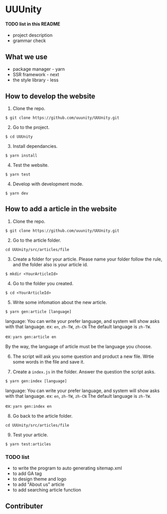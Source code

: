 # UUUnity

#### TODO list in this README
- project description
- grammar check

## What we use
- package manager - yarn
- SSR framework - next
- the style library - less

## How to develop the website

1. Clone the repo.

`$ git clone https://github.com/uuunity/UUUnity.git`

2. Go to the project.

`$ cd UUUnity`

3. Install dependancies.

`$ yarn install`

4. Test the website.

`$ yarn test`

4. Develop with development mode.

`$ yarn dev`

## How to add a article in the website

1. Clone the repo.

`$ git clone https://github.com/uuunity/UUUnity.git`

2. Go to the article folder.

`cd UUUnity/src/articles/file`

3. Create a folder for your article. Please name your folder follow the rule, and the folder also is your article id.

`$ mkdir <YourArticleId>`

4. Go to the folder you created.

`$ cd <YourArticleId>`

5. Write some infomation about the new article.

`$ yarn gen:article [language]`

language: You can write your prefer language, and system will show asks with that language. ex: `en`, `zh-TW`, `zh-CN` The default language is `zh-TW`.

ex: `yarn gen:article en`

By the way, the language of article must be the language you choose.

6. The script will ask you some question and product a new file. Wrtie some words in the file and save it.

7. Create a `index.js` in the folder. Answer the question the script asks.

`$ yarn gen:index [language]`

language: You can write your prefer language, and system will show asks with that language. ex: `en`, `zh-TW`, `zh-CN` The default language is `zh-TW`.

ex: `yarn gen:index en`

8. Go back to the article folder.

`cd UUUnity/src/articles/file`

9. Test your article.

`$ yarn test:articles`

### TODO list
- to write the program to auto generating sitemap.xml
- to add GA tag
- to design theme and logo
- to add "About us" article
- to add searching article function

## Contributer
